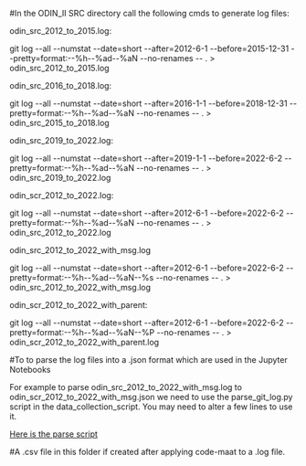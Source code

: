 #In the ODIN_II SRC directory call the following cmds to generate log files:

odin_src_2012_to_2015.log:

git log --all --numstat --date=short --after=2012-6-1 --before=2015-12-31  --pretty=format:--%h--%ad--%aN --no-renames -- .  > odin_src_2012_to_2015.log

odin_src_2016_to_2018.log:

git log --all --numstat --date=short --after=2016-1-1 --before=2018-12-31  --pretty=format:--%h--%ad--%aN --no-renames -- .  > odin_src_2015_to_2018.log

odin_src_2019_to_2022.log:

git log --all --numstat --date=short --after=2019-1-1 --before=2022-6-2  --pretty=format:--%h--%ad--%aN --no-renames -- .  > odin_src_2019_to_2022.log

odin_scr_2012_to_2022.log:

git log --all --numstat --date=short --after=2012-6-1 --before=2022-6-2  --pretty=format:--%h--%ad--%aN --no-renames -- .  > odin_src_2012_to_2022.log

odin_src_2012_to_2022_with_msg.log

git log --all --numstat --date=short --after=2012-6-1 --before=2022-6-2  --pretty=format:--%h--%ad--%aN--%s --no-renames -- . > odin_src_2012_to_2022_with_msg.log

odin_scr_2012_to_2022_with_parent:

git log --all --numstat --date=short --after=2012-6-1 --before=2022-6-2  --pretty=format:--%h--%ad--%aN--%P --no-renames -- . > odin_scr_2012_to_2022_with_parent.log


#To to parse the log files into a .json format which are used in the Jupyter Notebooks

For example to parse odin_src_2012_to_2022_with_msg.log to odin_scr_2012_to_2022_with_msg.json
we need to use the parse_git_log.py script in the data_collection_script.
You may need to alter a few lines to use it.

[Here is the parse script](../../../data_collection_scripts/parse_git_log.py)

#A .csv file in this folder if created after applying code-maat to a .log file.


